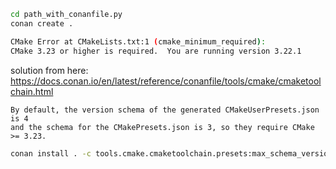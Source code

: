 ```bash
cd path_with_conanfile.py
conan create .

CMake Error at CMakeLists.txt:1 (cmake_minimum_required):
CMake 3.23 or higher is required.  You are running version 3.22.1
```

solution from here: https://docs.conan.io/en/latest/reference/conanfile/tools/cmake/cmaketoolchain.html  
``` 
By default, the version schema of the generated CMakeUserPresets.json is 4  
and the schema for the CMakePresets.json is 3, so they require CMake >= 3.23.
```

```bash
conan install . -c tools.cmake.cmaketoolchain.presets:max_schema_version=2
```

